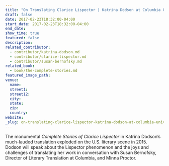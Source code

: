 ```yaml
---
title: "On Translating Clarice Lispector | Katrina Dodson at Columbia University"
draft: false
date: 2017-02-23T18:32:00-04:00
start_date: 2017-02-23T18:32:00-04:00
end_date:
show_time: true
featured: false
description:
related_contributor:
  - contributor/katrina-dodson.md
  - contributor/clarice-lispector.md
  - contributor/susan-bernofsky.md
related_book:
  - book/the-complete-stories.md
featured_image_path:
venue:
  name:
  street1:
  street12:
  city:
  state:
  zip:
  country:
website:
_slug: on-translating-clarice-lispector-katrina-dodson-at-columbia-university
---
```


The monumental _Complete Stories of Clarice Lispector_ in Katrina Dodson’s much-lauded translation exploded on the U.S. literary scene in 2015. Dodson will speak about the Lispector phenomenon and the joys and challenges of translating her work in conversation with Susan Bernofsky, Director of Literary Translation at Columbia, and Minna Proctor.

